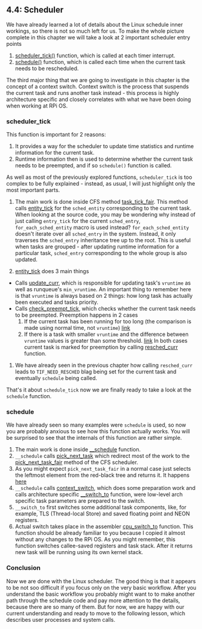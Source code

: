 ## 4.4: Scheduler 

We have already learned a lot of details about the Linux schedule inner workings, so there is not so much left for us. To make the whole picture complete in this chapter we will take a look at 2 important scheduler entry points

1. [scheduler_tick()](https://github.com/torvalds/linux/blob/v4.14/kernel/sched/core.c#L3003) function, which  is called at each timer interrupt.
1. [schedule()](https://github.com/torvalds/linux/blob/v4.14/kernel/sched/core.c#L3418) function, which is called each time when the current task needs to be rescheduled. 

The third major thing that we are going to investigate in this chapter is the concept of a context switch. Context switch is the process that suspends the current task and runs another task instead - this process is highly architecture specific and closely correlates with what we have been doing when working at RPi OS.

### scheduler_tick

This function is important for 2 reasons:

1. It provides a way for the scheduler to update time statistics and runtime information for the current task. 
1. Runtime information then is used to determine whether the current task needs to be preempted, and if so `schedule()` function is called.

As well as most of the previously explored functions, `scheduler_tick` is too complex to be fully explained - instead, as usual, I will just highlight only the most important parts.

1. The main work is done inside CFS method [task_tick_fair](https://github.com/torvalds/linux/blob/v4.14/kernel/sched/fair.c#L9044). This method calls [entity_tick](https://github.com/torvalds/linux/blob/v4.14/kernel/sched/fair.c#L3990) for the `sched_entity` corresponding to the current task. When looking at the source code, you may be wondering why instead of just calling `entry_tick` for the current `sched_entry`, `for_each_sched_entity` macro is used instead?  `for_each_sched_entity` doesn't iterate over all `sched_entry` in the system. Instead, it only traverses the `sched_entry`  inheritance tree up to the root. This is useful when tasks are grouped - after updating runtime information for a particular task, `sched_entry` corresponding to the whole group is also updated.

1. [entity_tick](https://github.com/torvalds/linux/blob/v4.14/kernel/sched/fair.c#L3990) does 3 main things
  * Calls [update_curr](https://github.com/torvalds/linux/blob/v4.14/kernel/sched/fair.c#L827), which is responsible for updating task's `vruntime` as well as runqueue's `min_vruntime`. An important thing to remember here is that `vruntime` is always based on 2 things: how long task has actually been executed and tasks priority.
  * Calls [check_preempt_tick](https://github.com/torvalds/linux/blob/v4.14/kernel/sched/fair.c#L3834), which checks whether the current task needs to be preempted. Preemption happens in 2 cases
    1. If the current task has been running for too long (the comparison is made using normal time, not `vruntime`) [link](https://github.com/torvalds/linux/blob/v4.14/kernel/sched/fair.c#L3842)
    1. If there is a task with smaller `vruntime` and the difference between `vruntime` values is greater than some threshold. [link](https://github.com/torvalds/linux/blob/v4.14/kernel/sched/fair.c#L3866)
    In both cases current task is marked for preemption by calling [resched_curr](https://github.com/torvalds/linux/blob/v4.14/kernel/sched/core.c#L479) function.

1. We have already seen in the previous chapter how calling `resched_curr` leads to `TIF_NEED_RESCHED` blag being set for the current task and eventually `schedule` being called.

That's it about `schedule_tick` now we are finally ready to take a look at the `schedule` function.

### schedule

We have already seen so many examples were `schedule` is used, so now you are probably anxious to see how this function actually works. You will be surprised to see  that the internals of this function are rather simple.

1. The main work is done inside [__schedule](https://github.com/torvalds/linux/blob/v4.14/kernel/sched/core.c#L3278)  function. 
1. `__schedule` calls [pick_next_task](https://github.com/torvalds/linux/blob/v4.14/kernel/sched/core.c#L3199) which redirect most of the work to the [pick_next_task_fair](https://github.com/torvalds/linux/blob/v4.14/kernel/sched/fair.c#L6251) method of the CFS scheduler.
1. As you might expect `pick_next_task_fair` in a normal case just selects the leftmost element from the red-black tree and returns it. It happens [here](https://github.com/torvalds/linux/blob/v4.14/kernel/sched/fair.c#L3915)
1. `__schedule` calls [context_switch](https://github.com/torvalds/linux/blob/v4.14/kernel/sched/core.c#L2750), which does some preparation work and calls architecture specific [__switch_to](https://github.com/torvalds/linux/blob/v4.14/arch/arm64/kernel/process.c#L348) function, were low-level arch specific task parameters are prepared to the switch.
1. `__switch_to` first switches some additional task components, like, for example, TLS (Thread-local Store) and saved floating point and NEON registers.
1. Actual switch takes place in the assembler [cpu_switch_to](https://github.com/torvalds/linux/blob/v4.14/arch/arm64/kernel/entry.S#L914) function. This function should be already familiar to you because I copied it almost without any changes to the RPi OS. As you might remember, this function switches callee-saved registers and task stack. After it returns new task will be running using its own kernel stack.

### Conclusion

Now we are done with the Linux scheduler. The good thing is that it appears to be not soo difficult if you focus only on the very basic workflow. After you understand the basic workflow you probably might want to to make another path through the schedule code and pay more attention to the details, because there are so many of them. But for now, we are happy with our current understanding and ready to move to the following lesson, which describes user processes and system calls.


